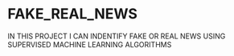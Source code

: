 # FAKE_REAL_NEWS
IN THIS PROJECT I CAN INDENTIFY FAKE OR REAL NEWS USING SUPERVISED MACHINE LEARNING ALGORITHMS
